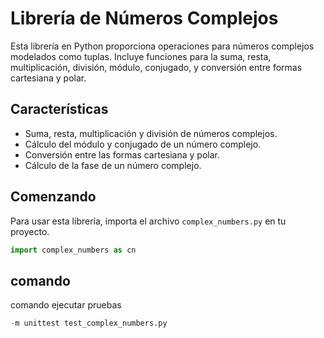 # Librería de Números Complejos

Esta librería en Python proporciona operaciones para números complejos modelados como tuplas. Incluye funciones para la suma, resta, multiplicación, división, módulo, conjugado, y conversión entre formas cartesiana y polar.

## Características

- Suma, resta, multiplicación y división de números complejos.
- Cálculo del módulo y conjugado de un número complejo.
- Conversión entre las formas cartesiana y polar.
- Cálculo de la fase de un número complejo.

## Comenzando

Para usar esta librería, importa el archivo `complex_numbers.py` en tu proyecto.

```python
import complex_numbers as cn
```
## comando

comando ejecutar pruebas 
```python
-m unittest test_complex_numbers.py
```
